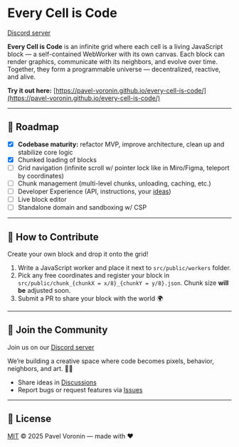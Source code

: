 # Every Cell is Code

[Discord server](https://discord.gg/fSMwfn8sKw)

**Every Cell is Code** is an infinite grid where each cell is a living JavaScript block — a self-contained WebWorker with its own canvas.
Each block can render graphics, communicate with its neighbors, and evolve over time.
Together, they form a programmable universe — decentralized, reactive, and alive.

**Try it out here:** [https://pavel-voronin.github.io/every-cell-is-code/](https://pavel-voronin.github.io/every-cell-is-code/)

---

## 🚧 Roadmap

- [x] **Codebase maturity:** refactor MVP, improve architecture, clean up and stabilize core logic
- [x] Chunked loading of blocks
- [ ] Grid navigation (infinite scroll w/ pointer lock like in Miro/Figma, teleport by coordinates)
- [ ] Chunk management (multi-level chunks, unloading, caching, etc.)
- [ ] Developer Experience (API, instructions, your [ideas](https://github.com/pavel-voronin/every-cell-is-code/discussions))
- [ ] Live block editor
- [ ] Standalone domain and sandboxing w/ CSP

---

## 🧩 How to Contribute

Create your own block and drop it onto the grid!

1. Write a JavaScript worker and place it next to `src/public/workers` folder.
2. Pick any free coordinates and register your block in `src/public/chunk_{chunkX = x/8}_{chunkY = y/8}.json`. Chunk size **will be** adjusted soon.
3. Submit a PR to share your block with the world 🌍

---

## 🤝 Join the Community

Join us on our [Discord server](https://discord.gg/fSMwfn8sKw)

We’re building a creative space where code becomes pixels, behavior, neighbors, and art. 🎨✨

- Share ideas in [Discussions](https://github.com/pavel-voronin/every-cell-is-code/discussions)
- Report bugs or request features via [Issues](https://github.com/pavel-voronin/every-cell-is-code/issues)

---

## 📜 License

[MIT](LICENSE) © 2025 Pavel Voronin — made with ❤️
